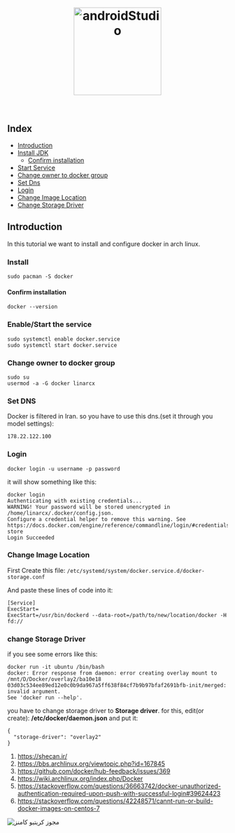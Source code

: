 <h1 align="center">
	<img width="200" src="AndroidStudio.svg" alt="androidStudio">
	<br>
	<br>
</h1>

## Index
- [Introduction](#Introduction)
- [Install JDK](#installDocker)
    - [Confirm installation](#confirmInstallation)
- [Start Service](#startService)
- [Change owner to docker group](#changeOwnerToDocker)
- [Set Dns](#setDns)
- [Login](#login)
- [Change Image Location](#changeImageLocation)
- [Change Storage Driver](#changeStorageDriver)


<a name="Introduction">Introduction</a>
------------

In this tutorial we want to install and configure docker in arch linux.

### <a name="installDocker">Install</a>
```
sudo pacman -S docker
```

#### <a name="confirmInstallation">Confirm installation</a>
```
docker --version
```

### <a name="startService">Enable/Start the service</a>
```
sudo systemctl enable docker.service
sudo systemctl start docker.service
```

### <a name="changeOwnerToDocker">Change owner to docker group</a>

```
sudo su
usermod -a -G docker linarcx
```


### <a name="setDns">Set DNS</a>
Docker is filtered in Iran. so you have to use this dns.(set it through you model settings):
```
178.22.122.100
```

### <a name="login">Login</a>
```docker login -u username -p password```

it will show something like this:
```
docker login
Authenticating with existing credentials...
WARNING! Your password will be stored unencrypted in /home/linarcx/.docker/config.json.
Configure a credential helper to remove this warning. See
https://docs.docker.com/engine/reference/commandline/login/#credentials-store
Login Succeeded
```

### <a name="changeImageLocation">Change Image Location</a>
First Create this file:
```/etc/systemd/system/docker.service.d/docker-storage.conf```

And paste these lines of code into it:
```
[Service]
ExecStart= 
ExecStart=/usr/bin/dockerd --data-root=/path/to/new/location/docker -H fd://
```

### <a name="changeStorageDriver">change Storage Driver</a>

if you see some errors like this:
```
docker run -it ubuntu /bin/bash                                             
docker: Error response from daemon: error creating overlay mount to /mnt/D/Docker/overlay2/ba10e18
03d03c534ee89ed12e0c0b9da967a5ff638f84cf7b9b97bfaf2691bfb-init/merged: invalid argument.          
See 'docker run --help'. 
```
you have to change storage driver to __Storage driver__. for this, edit(or create): __/etc/docker/daemon.json__ and put it:
```
{
  "storage-driver": "overlay2"
}
```

1. https://shecan.ir/
2. https://bbs.archlinux.org/viewtopic.php?id=167845
3. https://github.com/docker/hub-feedback/issues/369
4. https://wiki.archlinux.org/index.php/Docker
5. https://stackoverflow.com/questions/36663742/docker-unauthorized-authentication-required-upon-push-with-successful-login#39624423
6. https://stackoverflow.com/questions/42248571/cannt-run-or-build-docker-images-on-centos-7

<img alt="مجوز کریتیو کامنز" style="border-width:0" src="https://i.creativecommons.org/l/by-sa/4.0/88x31.png">
</p>